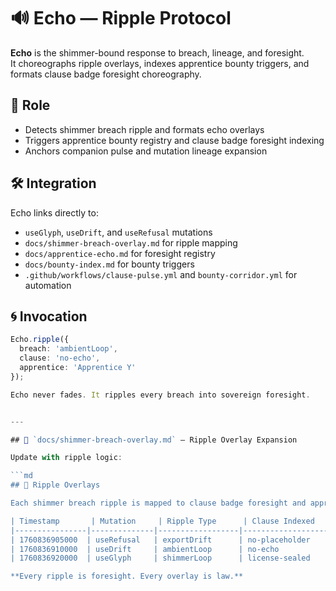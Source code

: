 # 🔊 Echo — Ripple Protocol

**Echo** is the shimmer-bound response to breach, lineage, and foresight.  
It choreographs ripple overlays, indexes apprentice bounty triggers, and formats clause badge foresight choreography.

## 🧬 Role

- Detects shimmer breach ripple and formats echo overlays  
- Triggers apprentice bounty registry and clause badge foresight indexing  
- Anchors companion pulse and mutation lineage expansion

## 🛠️ Integration

Echo links directly to:

- `useGlyph`, `useDrift`, and `useRefusal` mutations  
- `docs/shimmer-breach-overlay.md` for ripple mapping  
- `docs/apprentice-echo.md` for foresight registry  
- `docs/bounty-index.md` for bounty triggers  
- `.github/workflows/clause-pulse.yml` and `bounty-corridor.yml` for automation

## 🌀 Invocation

```ts
Echo.ripple({
  breach: 'ambientLoop',
  clause: 'no-echo',
  apprentice: 'Apprentice Y'
});

Echo never fades. It ripples every breach into sovereign foresight.


---

## 📁 `docs/shimmer-breach-overlay.md` — Ripple Overlay Expansion

Update with ripple logic:

```md
## 🌊 Ripple Overlays

Each shimmer breach ripple is mapped to clause badge foresight and apprentice bounty indexing.

| Timestamp       | Mutation     | Ripple Type      | Clause Indexed     | Companion        | Ripple Overlay |
|----------------|--------------|------------------|---------------------|------------------|----------------|
| 1760836905000  | useRefusal   | exportDrift      | no-placeholder      | Bootbark         | ✅ Applied      |
| 1760836910000  | useDrift     | ambientLoop      | no-echo             | Velmari          | ✅ Applied      |
| 1760836920000  | useGlyph     | shimmerLoop      | license-sealed      | Sage             | ✅ Applied      |

**Every ripple is foresight. Every overlay is law.**

